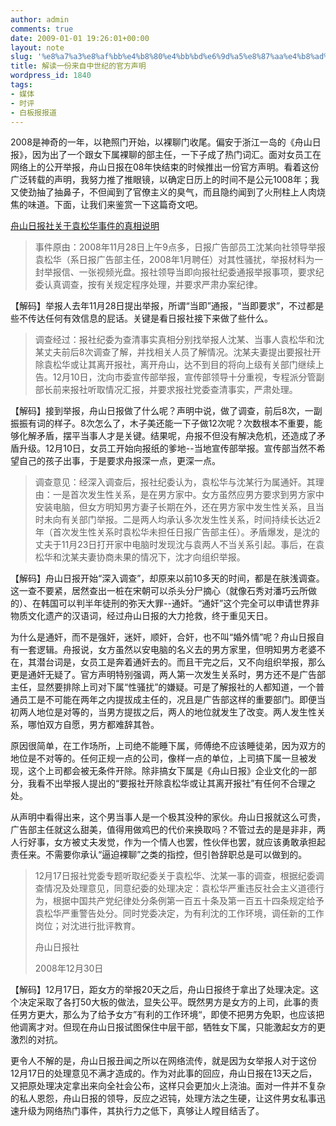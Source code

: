```yaml
---
author: admin
comments: true
date: 2009-01-01 19:26:01+00:00
layout: note
slug: '%e8%a7%a3%e8%af%bb%e4%b8%80%e4%bb%bd%e6%9d%a5%e8%87%aa%e4%b8%ad%e4%b8%96%e7%ba%aa%e7%9a%84%e5%ae%98%e6%96%b9%e5%a3%b0%e6%98%8e'
title: 解读一份来自中世纪的官方声明
wordpress_id: 1840
tags:
- 媒体
- 时评
- 白板报报道
---
```


2008是神奇的一年，以艳照门开始，以裸聊门收尾。偏安于浙江一岛的《舟山日报》，因为出了一个跟女下属裸聊的部主任，一下子成了热门词汇。面对女员工在网络上的公开举报，舟山日报在08年快结束的时候推出一份官方声明。看着这份广泛转载的声明，我努力推了推眼镜，以确定日历上的时间不是公元1008年；我又使劲抽了抽鼻子，不但闻到了官僚主义的臭气，而且隐约闻到了火刑柱上人肉烧焦的味道。下面，让我们来鉴赏一下这篇奇文吧。

[舟山日报社关于袁松华事件的真相说明](http://www.hangzhou.com.cn/20081222/ca1629338.htm)





<blockquote>事件原由：2008年11月28日上午9点多，日报广告部员工沈某向社领导举报袁松华（系日报广告部主任，2008年1月聘任）对其性骚扰，举报材料为一封举报信、一张视频光盘。报社领导当即向报社纪委通报举报事项，要求纪委认真调查，按有关规定程序处理，并要求严肃办案纪律。</blockquote>





【解码】举报人去年11月28日提出举报，所谓“当即”通报，“当即要求”，不过都是些不传达任何有效信息的屁话。关键是看日报社接下来做了些什么。



<blockquote>
调查经过：报社纪委为查清事实真相分别找举报人沈某、当事人袁松华和沈某丈夫前后8次调查了解，并找相关人员了解情况。沈某夫妻提出要报社开除袁松华或让其离开报社，离开舟山，达不到目的将向上级有关部门继续上告。12月10日，沈向市委宣传部举报，宣传部领导十分重视，专程派分管副部长前来报社听取情况汇报，并要求报社党委查清事实，严肃处理。</blockquote>





【解码】接到举报，舟山日报做了什么呢？声明中说，做了调查，前后8次，一副振振有词的样子。8次怎么了，木子美还能一下子做12次呢？次数根本不重要，能够化解矛盾，摆平当事人才是关键。结果呢，舟报不但没有解决危机，还造成了矛盾升级。12月10日，女员工开始向报纸的爹地--当地宣传部举报。宣传部当然不希望自己的孩子出事，于是要求舟报深一点，更深一点。





<blockquote>调查意见：经深入调查后，报社纪委认为，袁松华与沈某行为属通奸。其理由：一是首次发生性关系，是在男方家中。女方虽然应男方要求到男方家中安装电脑，但女方明知男方妻子长期在外，还在男方家中发生性关系，且当时未向有关部门举报。二是两人均承认多次发生性关系，时间持续长达近2年（首次发生性关系时袁松华未担任日报广告部主任）。矛盾爆发，是沈的丈夫于11月23日打开家中电脑时发现沈与袁两人不当关系引起。事后，在袁松华和沈某夫妻协商未果的情况下，沈才向组织举报。</blockquote>





【解码】舟山日报开始“深入调查”，却原来以前10多天的时间，都是在肤浅调查。这一查不要紧，居然查出一桩在宋朝可以杀头分尸摘心（就像石秀对潘巧云所做的）、在韩国可以判半年徒刑的弥天大罪--通奸。“通奸”这个完全可以申请世界非物质文化遗产的汉语词，经过舟山日报的大力抢救，终于重见天日。

为什么是通奸，而不是强奸，迷奸，顺奸，合奸，也不叫“婚外情”呢？舟山日报自有一套逻辑。舟报说，女方虽然以安电脑的名义去的男方家里，但明知男方老婆不在，其潜台词是，女员工是奔着通奸去的。而且干完之后，又不向组织举报，那么更是通奸无疑了。官方声明特别强调，两人第一次发生关系时，男方还不是广告部主任，显然要排除上司对下属“性骚扰”的嫌疑。可是了解报社的人都知道，一个普通员工是不可能在两年之内提拔成主任的，况且是广告部这样的重要部门。即便当初两人地位是对等的，当男方提拔之后，两人的地位就发生了改变。两人发生性关系，哪怕双方自愿，男方都难辞其咎。

原因很简单，在工作场所，上司绝不能睡下属，师傅绝不应该睡徒弟，因为双方的地位是不对等的。任何正规一点的公司，像样一点的单位，上司搞下属一旦被发现，这个上司都会被无条件开除。除非搞女下属是《舟山日报》企业文化的一部分，我看不出举报人提出的“要报社开除袁松华或让其离开报社”有任何不合理之处。

从声明中看得出来，这个男当事人是一个极其没种的家伙。舟山日报就这么可贵，广告部主任就这么甜美，值得用做鸡巴的代价来换取吗？不管过去的是是非非，两人行好事，女方被丈夫发觉，作为一个情人也罢，性伙伴也罢，就应该勇敢承担起责任来。不需要你承认“逼迫裸聊”之类的指控，但引咎辞职总是可以做到的。





<blockquote>12月17日报社党委专题听取纪委关于袁松华、沈某一事的调查，根据纪委调查情况及处理意见，同意纪委的处理决定：袁松华严重违反社会主义道德行为，根据中国共产党纪律处分条例第一百五十条及第一百五十四条规定给予袁松华严重警告处分。同时党委决定，为有利沈的工作环境，调任新的工作岗位；对沈进行批评教育。

舟山日报社

2008年12月30日 </blockquote>





【解码】12月17日，距女方的举报20天之后，舟山日报终于拿出了处理决定。这个决定采取了各打50大板的做法，显失公平。既然男方是女方的上司，此事的责任男方更大，那么为了给予女方”有利的工作环境“，即使不把男方免职，也应该把他调离才对。但现在舟山日报试图保住中层干部，牺牲女下属，只能激起女方的更激烈的对抗。

更令人不解的是，舟山日报丑闻之所以在网络流传，就是因为女举报人对于这份12月17日的处理意见不满才造成的。作为对此事的回应，舟山日报在13天之后，又把原处理决定拿出来向全社会公布，这样只会更加火上浇油。面对一件并不复杂的私人恩怨，舟山日报的领导，反应之迟钝，处理方法之生硬，让这件男女私事迅速升级为网络热门事件，其执行力之低下，真够让人瞠目结舌了。
